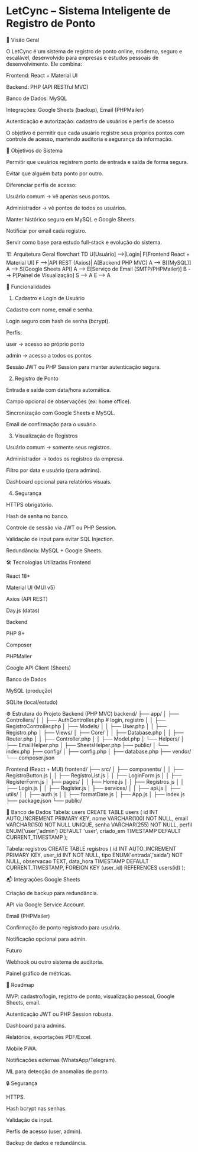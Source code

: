 #  LetCync – Sistema Inteligente de Registro de Ponto
📖 Visão Geral

O LetCync é um sistema de registro de ponto online, moderno, seguro e escalável, desenvolvido para empresas e estudos pessoais de desenvolvimento.
Ele combina:

Frontend: React + Material UI

Backend: PHP (API RESTful MVC)

Banco de Dados: MySQL

Integrações: Google Sheets (backup), Email (PHPMailer)

Autenticação e autorização: cadastro de usuários e perfis de acesso

O objetivo é permitir que cada usuário registre seus próprios pontos com controle de acesso, mantendo auditoria e segurança da informação.

🎯 Objetivos do Sistema

Permitir que usuários registrem ponto de entrada e saída de forma segura.

Evitar que alguém bata ponto por outro.

Diferenciar perfis de acesso:

Usuário comum → vê apenas seus pontos.

Administrador → vê pontos de todos os usuários.

Manter histórico seguro em MySQL e Google Sheets.

Notificar por email cada registro.

Servir como base para estudo full-stack e evolução do sistema.

🏗️ Arquitetura Geral
flowchart TD
    U[Usuário] -->|Login| F[Frontend React + Material UI]
    F -->|API REST (Axios)| A[Backend PHP MVC]
    A --> B[(MySQL)]
    A --> S[Google Sheets API]
    A --> E[Serviço de Email (SMTP/PHPMailer)]
    B --> P[Painel de Visualização]
    S --> A
    E --> A

🔑 Funcionalidades
1. Cadastro e Login de Usuário

Cadastro com nome, email e senha.

Login seguro com hash de senha (bcrypt).

Perfis:

user → acesso ao próprio ponto

admin → acesso a todos os pontos

Sessão JWT ou PHP Session para manter autenticação segura.

2. Registro de Ponto

Entrada e saída com data/hora automática.

Campo opcional de observações (ex: home office).

Sincronização com Google Sheets e MySQL.

Email de confirmação para o usuário.

3. Visualização de Registros

Usuário comum → somente seus registros.

Administrador → todos os registros da empresa.

Filtro por data e usuário (para admins).

Dashboard opcional para relatórios visuais.

4. Segurança

HTTPS obrigatório.

Hash de senha no banco.

Controle de sessão via JWT ou PHP Session.

Validação de input para evitar SQL Injection.

Redundância: MySQL + Google Sheets.

🛠️ Tecnologias Utilizadas
Frontend

React 18+

Material UI (MUI v5)

Axios (API REST)

Day.js (datas)

Backend

PHP 8+

Composer

PHPMailer

Google API Client (Sheets)

Banco de Dados

MySQL (produção)

SQLite (local/estudo)

⚙️ Estrutura do Projeto
Backend (PHP MVC)
backend/
 ├── app/
 │    ├── Controllers/
 │    │     ├── AuthController.php    # login, registro
 │    │     ├── RegistroController.php
 │    ├── Models/
 │    │     ├── User.php
 │    │     ├── Registro.php
 │    ├── Views/
 │    ├── Core/
 │    │     ├── Database.php
 │    │     ├── Router.php
 │    │     ├── Controller.php
 │    │     ├── Model.php
 │    └── Helpers/
 │          ├── EmailHelper.php
 │          ├── SheetsHelper.php
 ├── public/
 │     └── index.php
 ├── config/
 │     ├── config.php
 │     ├── database.php
 ├── vendor/
 └── composer.json

Frontend (React + MUI)
frontend/
 ├── src/
 │    ├── components/
 │    │     ├── RegistroButton.js
 │    │     ├── RegistroList.js
 │    │     ├── LoginForm.js
 │    │     ├── RegisterForm.js
 │    ├── pages/
 │    │     ├── Home.js
 │    │     ├── Registros.js
 │    │     ├── Login.js
 │    │     ├── Register.js
 │    ├── services/
 │    │     ├── api.js
 │    ├── utils/
 │    │     ├── auth.js
 │    │     ├── formatDate.js
 │    ├── App.js
 │    ├── index.js
 ├── package.json
 └── public/

📂 Banco de Dados
Tabela: users
CREATE TABLE users (
    id INT AUTO_INCREMENT PRIMARY KEY,
    nome VARCHAR(100) NOT NULL,
    email VARCHAR(150) NOT NULL UNIQUE,
    senha VARCHAR(255) NOT NULL,
    perfil ENUM('user','admin') DEFAULT 'user',
    criado_em TIMESTAMP DEFAULT CURRENT_TIMESTAMP
);

Tabela: registros
CREATE TABLE registros (
    id INT AUTO_INCREMENT PRIMARY KEY,
    user_id INT NOT NULL,
    tipo ENUM('entrada','saida') NOT NULL,
    observacao TEXT,
    data_hora TIMESTAMP DEFAULT CURRENT_TIMESTAMP,
    FOREIGN KEY (user_id) REFERENCES users(id)
);

📬 Integrações
Google Sheets

Criação de backup para redundância.

API via Google Service Account.

Email (PHPMailer)

Confirmação de ponto registrado para usuário.

Notificação opcional para admin.

Futuro

Webhook ou outro sistema de auditoria.

Painel gráfico de métricas.

🚀 Roadmap

MVP: cadastro/login, registro de ponto, visualização pessoal, Google Sheets, email.

Autenticação JWT ou PHP Session robusta.

Dashboard para admins.

Relatórios, exportações PDF/Excel.

Mobile PWA.

Notificações externas (WhatsApp/Telegram).

ML para detecção de anomalias de ponto.

🔒 Segurança

HTTPS.

Hash bcrypt nas senhas.

Validação de input.

Perfis de acesso (user, admin).

Backup de dados e redundância.
